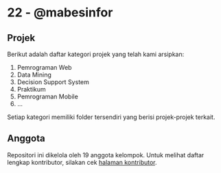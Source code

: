# 22 - @mabesinfor

## Projek

Berikut adalah daftar kategori projek yang telah kami arsipkan:

1. Pemrograman Web
2. Data Mining
3. Decision Support System
4. Praktikum
5. Pemrograman Mobile
6. ...

Setiap kategori memiliki folder tersendiri yang berisi projek-projek terkait.

## Anggota

Repositori ini dikelola oleh 19 anggota kelompok. Untuk melihat daftar lengkap kontributor, silakan cek [halaman kontributor](https://github.com/orgs/mabesinfor/people).
